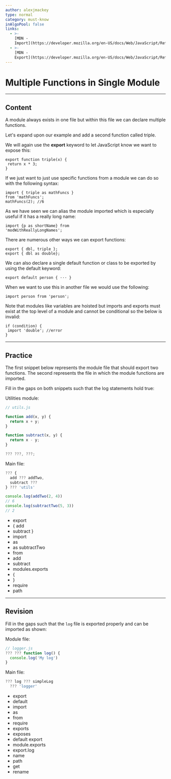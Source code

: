 ```yaml
---
author: alexjmackey
type: normal
category: must-know
inAlgoPool: false
links:
  - >-
    [MDN -
    Import](https://developer.mozilla.org/en-US/docs/Web/JavaScript/Reference/Statements/import){website}
  - >-
    [MDN -
    Export](https://developer.mozilla.org/en-US/docs/Web/JavaScript/Reference/Statements/export){website}
---
```


# Multiple Functions in Single Module


---

## Content

A module always exists in one file but within this file we can declare multiple functions.

Let's expand upon our example and add a second function called triple.

We will again use the **export** keyword to let JavaScript know we want to expose this:

```plain-text
export function triple(x) {
 return x * 3;
}
```

If we just want to just use specific functions from a module we can do so with the following syntax:

```plain-text
import { triple as mathFuncs }
from 'mathFuncs';
mathFuncs(2); //6
```

As we have seen we can alias the module imported which is especially useful if it has a really long name:

```plain-text
import {p as shortName} from
'modWithReallyLongNames';
```

There are numerous other ways we can export functions:

```plain-text
export { dbl, triple };
export { dbl as double};
```

We can also declare a single default function or class to be exported by using the default keyword:

```plain-text
export default person { ··· }
```

When we want to use this in another file we would use the following:

```plain-text
import person from 'person';
```

Note that modules like variables are hoisted but imports and exports must exist at the top level of a module and cannot be conditional so the below is invalid:

```plain-text
if (condition) {
 import 'double'; //error
}
```


---

## Practice

The first snippet below represents the module file that should export two functions. The second represents the file in which the module functions are imported.

Fill in the gaps on both snippets such that the log statements hold true:

Utilities module:

```javascript
// utils.js

function add(x, y) {
  return x + y;
}

function subtract(x, y) {
  return x - y;
}

??? ???, ???;
```

Main file:

```javascript
??? {
  add ??? addTwo,
  subtract ???
} ??? 'utils'

console.log(addTwo(2, 4))
// 6
console.log(subtractTwo(5, 3))
// 2
```

- export
- { add
- subtract }
- import
- as
- as subtractTwo
- from
- add
- subtract
- modules.exports
- {
- }
- require
- path


---

## Revision

Fill in the gaps such that the `log` file is exported properly and can be imported as shown:

Module file:

```javascript
// logger.js
??? ??? function log() {
  console.log('My log')
}
```

Main file:

```javascript
??? log ??? simpleLog
  ??? 'logger'
```

- export
- default
- import
- as
- from
- require
- exports
- exposes
- default export
- module.exports
- export.log
- name
- path
- get
- rename
